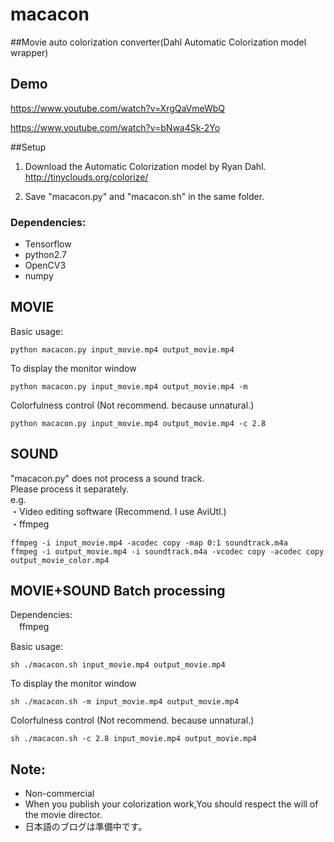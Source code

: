 # macacon  
##Movie auto colorization converter(Dahl Automatic Colorization model wrapper) 

## Demo  

https://www.youtube.com/watch?v=XrgQaVmeWbQ

https://www.youtube.com/watch?v=bNwa4Sk-2Yo

##Setup
1. Download the Automatic Colorization model by Ryan Dahl.  
   http://tinyclouds.org/colorize/  

2. Save "macacon.py" and "macacon.sh" in the same folder.  

### Dependencies:
* Tensorflow   
* python2.7
* OpenCV3  
* numpy  


## MOVIE
Basic usage:  

```
python macacon.py input_movie.mp4 output_movie.mp4
```

To display the monitor window
```
python macacon.py input_movie.mp4 output_movie.mp4 -m
```

Colorfulness control (Not recommend. because unnatural.)
```
python macacon.py input_movie.mp4 output_movie.mp4 -c 2.8
```

## SOUND
"macacon.py" does not process a sound track.   
Please process it separately.  
 e.g.  
  ・Video editing software (Recommend. I use AviUtl.)  
  ・ffmpeg  
```
ffmpeg -i input_movie.mp4 -acodec copy -map 0:1 soundtrack.m4a
ffmpeg -i output_movie.mp4 -i soundtrack.m4a -vcodec copy -acodec copy output_movie_color.mp4
```

## MOVIE+SOUND Batch processing 

Dependencies:  
　ffmpeg  

Basic usage:  
```
sh ./macacon.sh input_movie.mp4 output_movie.mp4
```
To display the monitor window
```
sh ./macacon.sh -m input_movie.mp4 output_movie.mp4
```

Colorfulness control (Not recommend. because unnatural.)
```
sh ./macacon.sh -c 2.8 input_movie.mp4 output_movie.mp4
```


## Note:
* Non-commercial  
* When you publish your colorization work,You should respect the will of the movie director.  
* 日本語のブログは準備中です。
